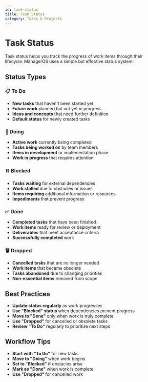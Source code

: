 ```yaml
---
id: task-status
title: Task Status
category: Tasks & Projects
---
```


# Task Status

Task status helps you track the progress of work items through their lifecycle. ManagerOS uses a simple but effective status system:

## Status Types

### 📋 To Do

- **New tasks** that haven't been started yet
- **Future work** planned but not yet in progress
- **Ideas and concepts** that need further definition
- **Default status** for newly created tasks

### 🔄 Doing

- **Active work** currently being completed
- **Tasks being worked on** by team members
- **Items in development** or implementation phase
- **Work in progress** that requires attention

### ⏸️ Blocked

- **Tasks waiting** for external dependencies
- **Work stalled** due to obstacles or issues
- **Items requiring** additional information or resources
- **Impediments** that prevent progress

### ✅ Done

- **Completed tasks** that have been finished
- **Work items** ready for review or deployment
- **Deliverables** that meet acceptance criteria
- **Successfully completed** work

### 🗑️ Dropped

- **Cancelled tasks** that are no longer needed
- **Work items** that became obsolete
- **Tasks abandoned** due to changing priorities
- **Non-essential items** removed from scope

## Best Practices

- **Update status regularly** as work progresses
- **Use "Blocked" status** when dependencies prevent progress
- **Move to "Done"** only when work is truly complete
- **Use "Dropped"** for cancelled or obsolete tasks
- **Review "To Do"** regularly to prioritize next steps

## Workflow Tips

- **Start with "To Do"** for new tasks
- **Move to "Doing"** when work begins
- **Set to "Blocked"** if obstacles arise
- **Mark as "Done"** when work is complete
- **Use "Dropped"** for cancelled work
